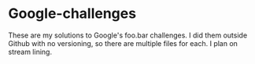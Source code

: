 # Google-challenges
These are my solutions to Google's foo.bar challenges. I did them outside Github with no versioning, so there are multiple files for each. I plan on stream lining.
